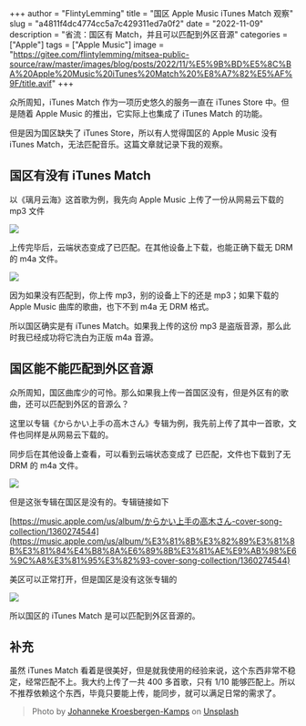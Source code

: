 +++
author = "FlintyLemming"
title = "国区 Apple Music iTunes Match 观察"
slug = "a4811f4dc4774cc5a7c429311ed7a0f2"
date = "2022-11-09"
description = "省流：国区有 Match，并且可以匹配到外区音源"
categories = ["Apple"]
tags = ["Apple Music"]
image = "https://gitee.com/flintylemming/mitsea-public-source/raw/master/images/blog/posts/2022/11/%E5%9B%BD%E5%8C%BA%20Apple%20Music%20iTunes%20Match%20%E8%A7%82%E5%AF%9F/title.avif"
+++

众所周知，iTunes Match 作为一项历史悠久的服务一直在 iTunes Store 中。但是随着 Apple Music 的推出，它实际上也集成了 iTunes Match 的功能。

但是因为国区缺失了 iTunes Store，所以有人觉得国区的 Apple Music 没有 iTunes Match，无法匹配音乐。这篇文章就记录下我的观察。

## 国区有没有 iTunes Match

以《璃月云海》这首歌为例，我先向 Apple Music 上传了一份从网易云下载的 mp3 文件

![](https://gitee.com/flintylemming/mitsea-public-source/raw/master/images/blog/posts/2022/11/%E5%9B%BD%E5%8C%BA%20Apple%20Music%20iTunes%20Match%20%E8%A7%82%E5%AF%9F/1.avif)

上传完毕后，云端状态变成了已匹配。在其他设备上下载，也能正确下载无 DRM 的 m4a 文件。

![](https://gitee.com/flintylemming/mitsea-public-source/raw/master/images/blog/posts/2022/11/%E5%9B%BD%E5%8C%BA%20Apple%20Music%20iTunes%20Match%20%E8%A7%82%E5%AF%9F/2.avif)

因为如果没有匹配到，你上传 mp3，别的设备上下的还是 mp3；如果下载的 Apple Music 曲库的歌曲，也下不到 m4a 无 DRM 格式。

所以国区确实是有 iTunes Match。如果我上传的这份 mp3 是盗版音源，那么此时我已经成功将它洗白为正版 m4a 音源。

## 国区能不能匹配到外区音源

众所周知，国区曲库少的可怜。那么如果我上传一首国区没有，但是外区有的歌曲，还可以匹配到外区的音源么？

这里以专辑《からかい上手の高木さん》专辑为例，我先前上传了其中一首歌，文件也同样是从网易云下载的。

同步后在其他设备上查看，可以看到云端状态变成了 已匹配，文件也下载到了无 DRM 的 m4a 文件。

![](https://gitee.com/flintylemming/mitsea-public-source/raw/master/images/blog/posts/2022/11/%E5%9B%BD%E5%8C%BA%20Apple%20Music%20iTunes%20Match%20%E8%A7%82%E5%AF%9F/3.avif)

但是这张专辑在国区是没有的。专辑链接如下

[https://music.apple.com/us/album/からかい上手の高木さん-cover-song-collection/1360274544](https://music.apple.com/us/album/%E3%81%8B%E3%82%89%E3%81%8B%E3%81%84%E4%B8%8A%E6%89%8B%E3%81%AE%E9%AB%98%E6%9C%A8%E3%81%95%E3%82%93-cover-song-collection/1360274544)

美区可以正常打开，但是国区是没有这张专辑的

![](https://gitee.com/flintylemming/mitsea-public-source/raw/master/images/blog/posts/2022/11/%E5%9B%BD%E5%8C%BA%20Apple%20Music%20iTunes%20Match%20%E8%A7%82%E5%AF%9F/4.avif)

所以国区的 iTunes Match 是可以匹配到外区音源的。

## 补充

虽然 iTunes Match 看着是很美好，但是就我使用的经验来说，这个东西非常不稳定，经常匹配不上。我大约上传了一共 400 多首歌，只有 1/10 能够匹配上。所以不推荐依赖这个东西，毕竟只要能上传，能同步，就可以满足日常的需求了。

> Photo by [Johanneke Kroesbergen-Kamps](https://unsplash.com/@johannekek?utm_source=unsplash&utm_medium=referral&utm_content=creditCopyText) on [Unsplash](https://unsplash.com/s/photos/match-pair?utm_source=unsplash&utm_medium=referral&utm_content=creditCopyText)
  